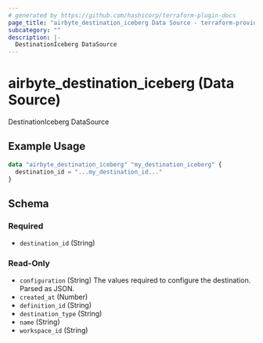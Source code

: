 ```yaml
---
# generated by https://github.com/hashicorp/terraform-plugin-docs
page_title: "airbyte_destination_iceberg Data Source - terraform-provider-airbyte"
subcategory: ""
description: |-
  DestinationIceberg DataSource
---
```


# airbyte_destination_iceberg (Data Source)

DestinationIceberg DataSource

## Example Usage

```terraform
data "airbyte_destination_iceberg" "my_destination_iceberg" {
  destination_id = "...my_destination_id..."
}
```

<!-- schema generated by tfplugindocs -->
## Schema

### Required

- `destination_id` (String)

### Read-Only

- `configuration` (String) The values required to configure the destination. Parsed as JSON.
- `created_at` (Number)
- `definition_id` (String)
- `destination_type` (String)
- `name` (String)
- `workspace_id` (String)
